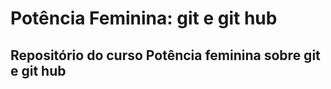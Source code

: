 <h1> Potência Feminina: git e git hub </h1>

## Repositório do curso Potência feminina sobre git e git hub ##
